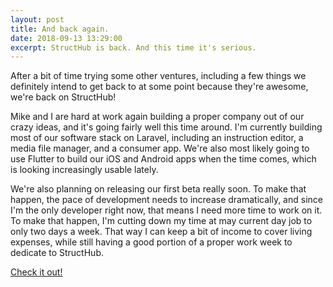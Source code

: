 ```yaml
---
layout: post
title: And back again.
date: 2018-09-13 13:29:00
excerpt: StructHub is back. And this time it's serious.
---
```


After a bit of time trying some other ventures, including a few things we definitely intend to get back to at some point because they're awesome, we're back on StructHub!

Mike and I are hard at work again building a proper company out of our crazy ideas, and it's going fairly well this time around. I'm currently building most of our software stack on Laravel, including an instruction editor, a media file manager, and a consumer app. We're also most likely going to use Flutter to build our iOS and Android apps when the time comes, which is looking increasingly usable lately.

We're also planning on releasing our first beta really soon. To make that happen, the pace of development needs to increase dramatically, and since I'm the only developer right now, that means I need more time to work on it. To make that happen, I'm cutting down my time at may current day job to only two days a week. That way I can keep a bit of income to cover living expenses, while still having a good portion of a proper work week to dedicate to StructHub.

[Check it out!](https://www.structhub.com/)
